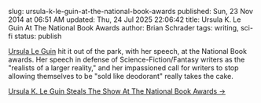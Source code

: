 slug: ursula-k-le-guin-at-the-national-book-awards
published: Sun, 23 Nov 2014 at 06:51 AM
updated: Thu, 24 Jul 2025 22:06:42 
title: Ursula K. Le Guin At The National Book Awards
author: Brian Schrader
tags: writing, sci-fi
status: publish

[Ursula Le Guin][1] hit it out of the park, with her speech, at the National Book awards. Her speech in defense of Science-Fiction/Fantasy writers as the "realists of a larger reality," and her impassioned call for writers to stop allowing themselves to be "sold like deodorant" really takes the cake.

[1]: http://en.wikipedia.org/wiki/Ursula_K._Le_Guin

[Ursula K. Le Guin Steals The Show At The National Book Awards &#8594;](http://www.npr.org/blogs/thetwo-way/2014/11/20/365434149/book-news-ursula-k-le-guin-steals-the-show-at-the-national-book-awards?sc=ipad&f=1008)